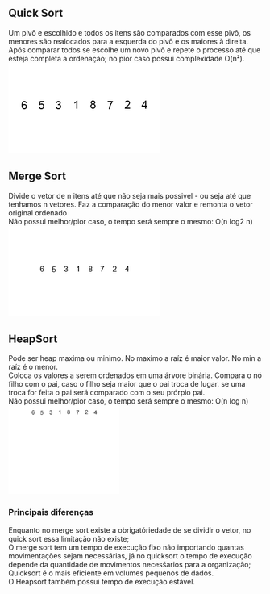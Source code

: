 ## Quick Sort
Um pivô e escolhido e todos os itens são comparados com esse pivô, os menores são realocados para a esquerda do pivô e os maiores à direita.   
Após comparar todos se escolhe um novo pivô e repete o processo até que esteja completa a ordenação;
no pior caso possui complexidade O(n²).   
![quicksort](Quicksort-example.gif)

## Merge Sort
Divide o vetor de n itens até que não seja mais possivel - ou seja até que tenhamos n vetores.
Faz a comparação do menor valor e remonta o vetor original ordenado   
Não possui melhor/pior caso, o tempo será sempre o mesmo: O(n log2 n)   
![mergesort](Merge-sort-example-300px.gif)
## HeapSort
Pode ser heap maxima ou minimo. No maximo a raíz é  maior valor. No min a raíz é o menor.    
Coloca os valores a serem ordenados em uma árvore binária.
Compara o nó filho com o pai, caso o filho seja maior que o pai troca de lugar.
se uma troca for feita o pai será comparado com o seu prórpio pai.   
Não possui melhor/pior caso, o tempo será sempre o mesmo: O(n log n)   
![heapsort](220px-Heapsort-example.gif)

### Principais diferenças
Enquanto no merge sort existe a obrigatóriedade de se dividir o vetor, no quick sort essa limitação não existe;   
O merge sort tem um tempo de execução fixo não importando quantas movimentações sejam necessárias, já no quicksort o tempo de execução depende da quantidade de movimentos necesśarios para a organização;   
Quicksort é o mais eficiente em volumes pequenos de dados.   
O Heapsort também possui tempo de execução estável.
